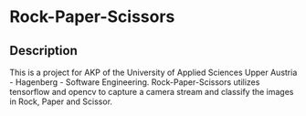 # Rock-Paper-Scissors


## Description
This is a project for AKP of the University of Applied Sciences Upper Austria - Hagenberg - Software Engineering.
Rock-Paper-Scissors utilizes tensorflow and opencv to capture a camera stream and classify the images in Rock, Paper and Scissor.


